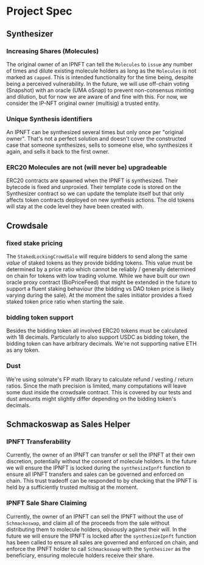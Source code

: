 # Project Spec

## Synthesizer

### Increasing Shares (Molecules)

The original owner of an IPNFT can tell the `Molecules` to `issue` any number of times and dilute existing molecule holders as long as the `Molecules` is not marked as `capped`. This is intended functionality for the time being, despite being a perceived vulnerability. In the future, we will use off-chain voting (Snapshot) with an oracle (UMA oSnap) to prevent non-consensus minting and dilution, but for now we are aware of and fine with this. For now, we consider the IP-NFT original owner (multisig) a trusted entity.

### Unique Synthesis identifiers

An IPNFT can be synthesized several times but only once per "original owner". That's not a perfect solution and doesn't cover the constructed case that someone synthesizes, sells to someone else, who synthesizes it again, and sells it back to the first owner.

### ERC20 Molecules are not (will never be) upgradeable

ERC20 contracts are spawned when the IPNFT is synthesized. Their bytecode is fixed and unproxied. Their template code is stored on the Synthesizer contract so we can update the template itself but that only affects token contracts deployed on new synthesis actions. The old tokens will stay at the code level they have been created with.

## Crowdsale

### fixed stake pricing

The `StakedLockingCrowdSale` will require bidders to send along the same _value_ of staked tokens as they provide bidding tokens. This value must be determined by a price ratio which cannot be reliably / generally determined on chain for tokens with low trading volume. While we have built our own oracle proxy contract (BioPriceFeed) that might be extended in the future to support a fluent staking behaviour (the bidding vs DAO token price is likely varying during the sale). At the moment the sales initiator provides a fixed staked token price ratio when starting the sale.

### bidding token support

Besides the bidding token all involved ERC20 tokens must be calculated with 18 decimals. Particularly to also support USDC as bidding token, the bidding token can have arbitrary decimals. We're not supporting native ETH as any token.

### Dust

We're using solmate's FP math library to calculate refund / vesting / return ratios. Since the math precision is limited, many computations will leave some dust inside the crowdsale contract. This is covered by our tests and dust amounts might slightly differ depending on the bidding token's decimals.

## Schmackoswap as Sales Helper

### IPNFT Transferability

Currently, the owner of an IPNFT can transfer or sell the IPNFT at their own discretion, potentially without the consent of molecule holders. In the future we will ensure the IPNFT is locked during the `synthesizeIpnft` function to ensure all IPNFT transfers and sales can be governed and enforced on chain. This trust tradeoff can be responded to by checking that the IPNFT is held by a sufficiently trusted multisig at the moment.

### IPNFT Sale Share Claiming

Currently, the owner of an IPNFT can sell the IPNFT without the use of `Schmackoswap`, and claim all of the proceeds from the sale without distributing them to molecule holders, obviously against their will. In the future we will ensure the IPNFT is locked after the `synthesizeIpnft` function has been called to ensure all sales are governed and enforced on chain, and enforce the IPNFT holder to call `Schmackoswap` with the `Synthesizer` as the beneficiary, ensuring molecule holders receive their share.
